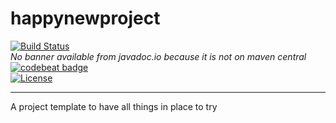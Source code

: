 happynewproject
=================

[![Build Status](https://travis-ci.org/sixro/happynewproject.svg?branch=master)](https://travis-ci.org/sixro/happynewproject)  
*No banner available from javadoc.io because it is not on maven central*  
[![codebeat badge](https://codebeat.co/badges/9449da10-2a06-4e40-ab05-cdd603ed46f3)](https://codebeat.co/projects/github-com-sixro-happynewproject-master)  
[![License](https://img.shields.io/badge/license-MIT-green.svg)](https://github.com/sixro/happynewproject/blob/master/LICENSE)  

---
A project template to have all things in place to try
